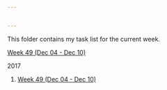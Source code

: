 ```yaml
---


---
```


<p>This folder contains my task list for the current week.</p>
<p><a href="https://github.com/rajanand/now/blob/master/2017/49.md">Week 49 (Dec 04 - Dec 10)</a></p>
<p>2017</p>
<ol>
<li><a href="https://github.com/rajanand/now/blob/master/2017/49.md">Week 49 (Dec 04 - Dec 10)</a></li>
</ol>

